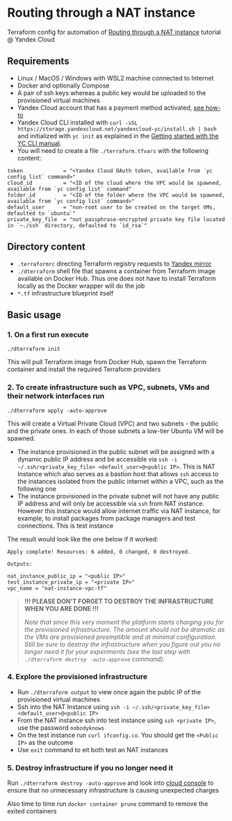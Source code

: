 # Routing through a NAT instance
Terraform  config for automation of [Routing through a NAT instance](https://cloud.yandex.com/en-ru/docs/tutorials/routing/nat-instance) tutorial @ Yandex Cloud

## Requirements
- Linux / MacOS / Windows with WSL2 machine connected to Internet
- Docker and optionally Compose
- A pair of ssh keys whereas a public key would be uploaded to the provisioned virtual machines 
- Yandex Cloud account that has a payment method activated, [see how-to](https://cloud.yandex.com/en-ru/docs/billing/operations/create-new-account)
- Yandex Cloud CLI installed with `curl -sSL https://storage.yandexcloud.net/yandexcloud-yc/install.sh | bash` and initialized with `yc init` as explained in the [Getting started with the YC CLI manual](https://cloud.yandex.com/en-ru/docs/cli/quickstart). 
- You will need to create a file `./terraform.tfvars` with the following content:
```
token             = "<Yandex Cloud OAuth token, available from `yc config list` command>"
cloud_id          = "<ID of the cloud where the VPC would be spawned, available from `yc config list` command"
folder_id         = "<ID of the folder where the VPC would be spawned, available from `yc config list` command>"
default_user      = "non-root user to be created on the target VMs, defaulted to `ubuntu`"
private_key_file  = "not passphrase-encrypted private key file located in `~./ssh` directory, defaulted to `id_rsa`"
```

## Directory content
- `.terraformrc` directing Terraform registry requests to [Yandex mirror](https://terraform-mirror.yandexcloud.net/) 
- `./dterraform` shell file that spawns a container from Terraform image available on Docker Hub. Thus one does not have to install Terraform locally as the Docker wrapper will do the job 
- `*.tf` infrastructure blueprint itself

## Basic usage
### 1. On a first run execute
```
./dterraform init
```
This will pull Terraform image from Docker Hub, spawn the Terraform container and install the required Terraform providers
### 2. To create infrastructure such as VPC, subnets, VMs and their network interfaces run
```
./dterraform apply -auto-approve
```
This will create a Virtual Private Cloud (VPC) and two subnets - the public and the private ones. In each of those subnets a low-tier Ubuntu VM will be spawned. 
- The instance provisioned in the public subnet will be assigned with a dynamic public IP address and be accessible via `ssh -i ~/.ssh/<private_key_file> <default_user>@<public IP>`. This is NAT Instance which also serves as a bastion host that allows `ssh` access to the instances isolated from the public internet within a VPC, such as the following one
- The instance provisioned in the private subnet will not have any public IP address and will only be accessible via `ssh` from NAT instance. However this instance would allow internet traffic via NAT instance, for example, to install packages from package managers and test connections.   This is test instance 

The result would look like the one below if it worked:
```
Apply complete! Resources: 6 added, 0 changed, 0 destroyed.

Outputs:

nat_instance_public_ip = "<public IP>"
test_instance_private_ip = "<private IP>"
vpc_name = "nat-instance-vpc-tf"
```
> **!!! PLEASE DON'T FORGET TO DESTROY THE INFRASTRUCTURE WHEN YOU ARE DONE !!!**
> 
> *Note that since this very moment the platform starts charging you for the provisioned infrastructure. The amount should not be dramatic as the VMs are provisioned preemptible and at minimal configuration. Still be sure to destroy the infrastructure when you figure out you no longer need it for your experiments (see the last step with `./dterraform destroy -auto-approve` command).*

### 4. Explore the provisioned infrastructure  
- Run `./dterraform output` to view once again the public IP of the provisioned virtual machines
- Ssh into the NAT Instance using `ssh -i ~/.ssh/<private_key_file> <default_user>@<public IP>`
- From the NAT instance ssh into test instance using `ssh <private IP>`, use the password `nobodyknows`
- On the test instance run `curl ifconfig.co`. You should get the `<Public IP>` as the outcome
- Use `exit` command to eit both test an NAT instances

### 5. Destroy infrastructure if you no longer need it
Run `./dterraform destroy -auto-approve` and look into [cloud console](https://console.cloud.yandex.ru/) to ensure that no unnecessary infrastructure is causing unexpected charges 

Also time to time run `docker container prune` command to remove the exited containers 


